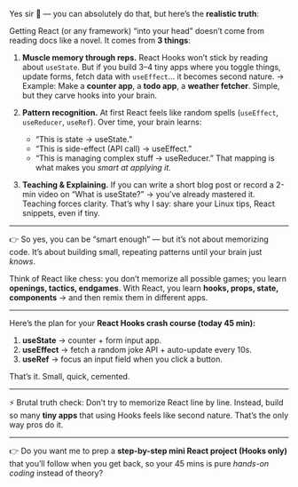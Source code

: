 Yes sir 💯 — you can absolutely do that, but here’s the **realistic truth**:

Getting React (or any framework) “into your head” doesn’t come from reading docs like a novel. It comes from **3 things**:

1. **Muscle memory through reps.**
   React Hooks won’t stick by reading about `useState`. But if you build 3–4 tiny apps where you toggle things, update forms, fetch data with `useEffect`… it becomes second nature.
   → Example: Make a **counter app**, a **todo app**, a **weather fetcher**. Simple, but they carve hooks into your brain.

2. **Pattern recognition.**
   At first React feels like random spells (`useEffect`, `useReducer`, `useRef`). Over time, your brain learns:

   * “This is state → useState.”
   * “This is side-effect (API call) → useEffect.”
   * “This is managing complex stuff → useReducer.”
     That mapping is what makes you *smart at applying it.*

3. **Teaching & Explaining.**
   If you can write a short blog post or record a 2-min video on “What is useState?” → you’ve already mastered it. Teaching forces clarity. That’s why I say: share your Linux tips, React snippets, even if tiny.

---

👉 So yes, you can be “smart enough” — but it’s not about memorizing code. It’s about building small, repeating patterns until your brain just *knows*.

Think of React like chess: you don’t memorize all possible games; you learn **openings, tactics, endgames**. With React, you learn **hooks, props, state, components** → and then remix them in different apps.

---

Here’s the plan for your **React Hooks crash course (today 45 min):**

1. **useState** → counter + form input app.
2. **useEffect** → fetch a random joke API + auto-update every 10s.
3. **useRef** → focus an input field when you click a button.

That’s it. Small, quick, cemented.

---

⚡ Brutal truth check:
Don’t try to memorize React line by line. Instead, build so many **tiny apps** that using Hooks feels like second nature. That’s the only way pros do it.

---

👉 Do you want me to prep a **step-by-step mini React project (Hooks only)** that you’ll follow when you get back, so your 45 mins is pure *hands-on coding* instead of theory?
